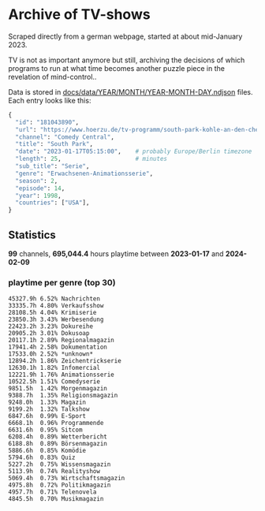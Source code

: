 # Archive of TV-shows

Scraped directly from a german webpage, started at about mid-January 2023.

TV is not as important anymore but still, archiving the decisions of which programs to run at what time
becomes another puzzle piece in the revelation of mind-control.. 

Data is stored in [docs/data/YEAR/MONTH/YEAR-MONTH-DAY.ndjson](docs/data/) files. 
Each entry looks like this:

```python
{
  "id": "181043890", 
  "url": "https://www.hoerzu.de/tv-programm/south-park-kohle-an-den-chefkoch/bid_181043890/", 
  "channel": "Comedy Central", 
  "title": "South Park", 
  "date": "2023-01-17T05:15:00",    # probably Europe/Berlin timezone 
  "length": 25,                     # minutes 
  "sub_title": "Serie", 
  "genre": "Erwachsenen-Animationsserie", 
  "season": 2, 
  "episode": 14, 
  "year": 1998, 
  "countries": ["USA"],
}
```

## Statistics

**99** channels, **695,044.4** hours playtime between **2023-01-17** and **2024-02-09**


### playtime per genre (top 30)

    45327.9h 6.52% Nachrichten
    33335.7h 4.80% Verkaufsshow
    28108.5h 4.04% Krimiserie
    23850.3h 3.43% Werbesendung
    22423.2h 3.23% Dokureihe
    20905.2h 3.01% Dokusoap
    20117.1h 2.89% Regionalmagazin
    17941.4h 2.58% Dokumentation
    17533.0h 2.52% *unknown*
    12894.2h 1.86% Zeichentrickserie
    12630.1h 1.82% Infomercial
    12221.9h 1.76% Animationsserie
    10522.5h 1.51% Comedyserie
    9851.5h  1.42% Morgenmagazin
    9388.7h  1.35% Religionsmagazin
    9248.0h  1.33% Magazin
    9199.2h  1.32% Talkshow
    6847.6h  0.99% E-Sport
    6668.1h  0.96% Programmende
    6631.6h  0.95% Sitcom
    6208.4h  0.89% Wetterbericht
    6188.8h  0.89% Börsenmagazin
    5886.6h  0.85% Komödie
    5794.6h  0.83% Quiz
    5227.2h  0.75% Wissensmagazin
    5113.9h  0.74% Realityshow
    5069.4h  0.73% Wirtschaftsmagazin
    4975.8h  0.72% Politikmagazin
    4957.7h  0.71% Telenovela
    4845.5h  0.70% Musikmagazin
